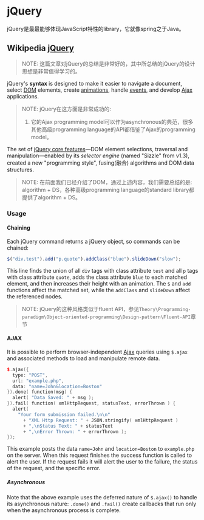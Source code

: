 # jQuery

jQuery是最最能够体现JavaScript特性的library，它就像spring之于Java。



## Wikipedia [jQuery](https://infogalactic.com/info/JQuery)

> NOTE: 这篇文章对jQuery的总结是非常好的，其中所总结的jQuery的设计思想是非常值得学习的。

jQuery's **syntax** is designed to make it easier to navigate a document, select [DOM](https://infogalactic.com/info/Document_Object_Model) elements, create [animations](https://infogalactic.com/info/Animation), handle [events](https://infogalactic.com/info/Event_(computing)), and develop [Ajax](https://infogalactic.com/info/Ajax_(programming)) applications. 

> NOTE: jQuery在这方面是非常成功的:
>
> 1) 它的Ajax programming model可以作为asynchronous的典范，很多其他高级programming language的API都借鉴了Ajax的programming model。



The set of [jQuery core features](https://infogalactic.com/info/JQuery#Features)—DOM element selections, traversal and manipulation—enabled by its *selector engine* (named "Sizzle" from v1.3), created a new "programming style", fusing(融合) algorithms and DOM data structures. 

> NOTE: 在前面我们已经介绍了DOM，通过上述内容，我们需要总结的是: algorithm + DS，各种高级programming language的standard library都提供了algorithm + DS。

### Usage

#### Chaining

Each jQuery command returns a jQuery object, so commands can be chained:

```javascript
$("div.test").add("p.quote").addClass("blue").slideDown("slow");
```

This line finds the union of all `div` tags with class attribute `test` and all `p` tags with class attribute `quote`, adds the class attribute `blue` to each matched element, and then increases their height with an animation. The `$` and `add` functions affect the matched set, while the `addClass` and `slideDown` affect the referenced nodes.

> NOTE: jQuery的这种风格类似于fluent API，参见`Theory\Programming-paradigm\Object-oriented-programming\Design-pattern\Fluent-API`章节

#### AJAX

It is possible to perform browser-independent [Ajax](https://infogalactic.com/info/Ajax_(programming)) queries using `$.ajax` and associated methods to load and manipulate remote data.

```C++
$.ajax({
  type: "POST",
  url: "example.php",
  data: "name=John&location=Boston"
}).done( function(msg) {
  alert( "Data Saved: " + msg );
}).fail( function( xmlHttpRequest, statusText, errorThrown ) {
  alert(
    "Your form submission failed.\n\n"
      + "XML Http Request: " + JSON.stringify( xmlHttpRequest )
      + ",\nStatus Text: " + statusText
      + ",\nError Thrown: " + errorThrown );
});
```

This example posts the data `name=John` and `location=Boston` to `example.php` on the server. When this request finishes the success function is called to alert the user. If the request fails it will alert the user to the failure, the status of the request, and the specific error.

##### Asynchronous

Note that the above example uses the deferred nature of `$.ajax()` to handle its asynchronous nature: `.done()` and `.fail()` create callbacks that run only when the asynchronous process is complete.